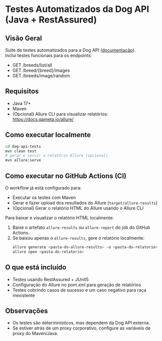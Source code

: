 # Testes Automatizados da Dog API (Java + RestAssured)

## Visão Geral
Suite de testes automatizados para a Dog API ([documentação](https://dog.ceo/dog-api/documentation)).  
Inclui testes funcionais para os endpoints:
- GET /breeds/list/all
- GET /breed/{breed}/images
- GET /breeds/image/random

## Requisitos
- Java 17+
- Maven
- (Opcional) Allure CLI para visualizar relatórios: https://docs.qameta.io/allure/

## Como executar localmente
```bash
cd dog-api-tests
mvn clean test
# gerar e servir o relatório Allure (opcional)
mvn allure:serve
```

## Como executar no GitHub Actions (CI)
O workflow já está configurado para:
- Executar os testes com Maven
- Gerar e fazer upload dos resultados do Allure (`target/allure-results`)
- (Opcional) Gerar o relatório HTML do Allure usando o Allure CLI

Para baixar e visualizar o relatório HTML localmente:
1. Baixe o artefato `allure-results` ou `allure-report` do job do GitHub Actions.
2. Se baixou apenas o `allure-results`, gere o relatório localmente:
   ```bash
   allure generate <pasta-do-allure-results> -o <pasta-do-relatorio>
   allure open <pasta-do-relatorio>
   ```

## O que está incluído
- Testes usando RestAssured + JUnit5
- Configuração do Allure no pom.xml para geração de relatórios
- Testes cobrindo casos de sucesso e um caso negativo para raça inexistente

## Observações
- Os testes são determinísticos, mas dependem da Dog API externa.
- Se estiver atrás de um proxy corporativo, configure as variáveis de proxy do Maven/Java.